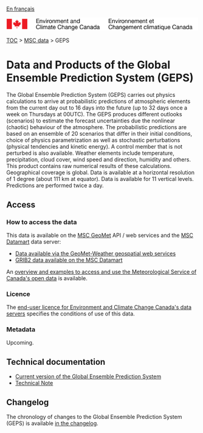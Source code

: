 [En français](readme_geps_fr.md)

![ECCC logo](../../img_eccc-logo.png)

[TOC](../../readme_en.md) > [MSC data](../readme_en.md) > GEPS

# Data and Products of the Global Ensemble Prediction System (GEPS)

The Global Ensemble Prediction System (GEPS) carries out physics calculations to arrive at probabilistic predictions of atmospheric elements from the current day out to 16 days into the future (up to 32 days once a week on Thursdays at 00UTC). The GEPS produces different outlooks (scenarios) to estimate the forecast uncertainties due the nonlinear (chaotic) behaviour of the atmosphere. The probabilistic predictions are based on an ensemble of 20 scenarios that differ in their initial conditions, choice of physics parametrization as well as stochastic perturbations (physical tendencies and kinetic energy). A control member that is not perturbed is also available. Weather elements include temperature, precipitation, cloud cover, wind speed and direction, humidity and others. This product contains raw numerical results of these calculations. Geographical coverage is global. Data is available at a horizontal resolution of 1 degree (about 111 km at equator). Data is available for 11 vertical levels. Predictions are performed twice a day.

## Access

### How to access the data

This data is available on the [MSC GeoMet](../../msc-geomet/readme_en.md) API / web services and the [MSC Datamart](../../msc-datamart/readme_en.md) data server:

* [Data available via the GeoMet-Weather geospatial web services](readme_geps-geomet_en.md)
* [GRIB2 data available on the MSC Datamart](readme_geps-datamart_en.md) 

An [overview and examples to access and use the Meteorological Service of Canada's open data](../../usage/readme_en.md) is available.

### Licence

The [end-user licence for Environment and Climate Change Canada's data servers](../../licence/readme_en.md) specifies the conditions of use of this data.

### Metadata

Upcoming.

## Technical documentation

* [Current version of the Global Ensemble Prediction System](https://collaboration.cmc.ec.gc.ca/cmc/cmoi/product_guide/docs/tech_specifications/tech_specifications_GEPS_e.pdf)
* [Technical Note](https://collaboration.cmc.ec.gc.ca/cmc/cmoi/product_guide/docs/tech_notes/technote_geps-600_e.pdf)

## Changelog

The chronology of changes to the Global Ensemble Prediction System (GEPS) is available [in the changelog](changelog_geps_en.md).
